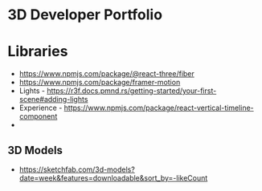 # 3D Developer Portfolio

# Libraries
- https://www.npmjs.com/package/@react-three/fiber
- https://www.npmjs.com/package/framer-motion
- Lights - https://r3f.docs.pmnd.rs/getting-started/your-first-scene#adding-lights
- Experience - https://www.npmjs.com/package/react-vertical-timeline-component
- 


## 3D Models
- https://sketchfab.com/3d-models?date=week&features=downloadable&sort_by=-likeCount
